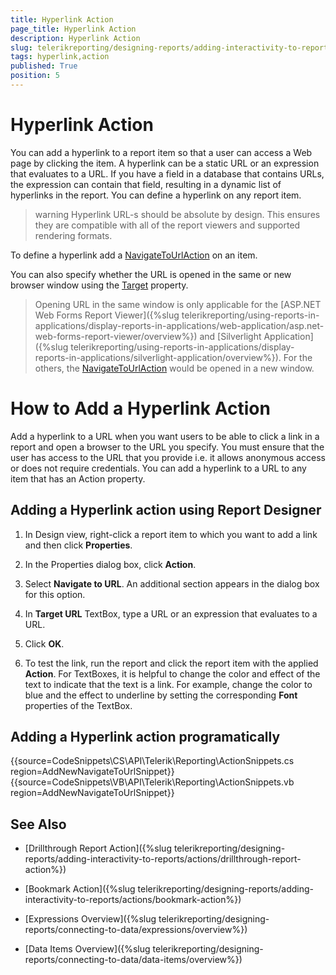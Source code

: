 ```yaml
---
title: Hyperlink Action
page_title: Hyperlink Action 
description: Hyperlink Action
slug: telerikreporting/designing-reports/adding-interactivity-to-reports/actions/hyperlink-action
tags: hyperlink,action
published: True
position: 5
---
```


# Hyperlink Action

You can add a hyperlink to a report item so that a user can access a Web page by clicking the item. A hyperlink can be a static URL or an expression that evaluates to a URL. If you have a field in a database	that contains URLs, the expression can contain that field, resulting in a dynamic list of hyperlinks in the report. You can define a hyperlink on any report item. 

>warning Hyperlink URL-s should be absolute by design. This ensures they are compatible with all of the report viewers and supported rendering formats. 

To define a hyperlink add a [NavigateToUrlAction](/reporting/api/Telerik.Reporting.NavigateToUrlAction) on an item. 

You can also specify whether the URL is opened in the same or new browser window using the [Target](/reporting/api/Telerik.Reporting.NavigateToUrlAction#Telerik_Reporting_NavigateToUrlAction_Target) property. 

> Opening URL in the same window is only applicable for the [ASP.NET Web Forms Report Viewer]({%slug telerikreporting/using-reports-in-applications/display-reports-in-applications/web-application/asp.net-web-forms-report-viewer/overview%}) and [Silverlight Application]({%slug telerikreporting/using-reports-in-applications/display-reports-in-applications/silverlight-application/overview%}). For the others, the [NavigateToUrlAction](/reporting/api/Telerik.Reporting.NavigateToUrlAction) would be opened in a new window. 

# How to Add a Hyperlink Action

Add a hyperlink to a URL when you want users to be able to click a link in a report and open a browser to the URL you specify. You must ensure that the user has access to the URL that you provide i.e. it allows anonymous access or does not require credentials. You can add a hyperlink to a URL to any item that has an Action property. 

## Adding a Hyperlink action using Report Designer

1. In Design view, right-click a report item to which you want to add a link and then click __Properties__.

1. In the Properties dialog box, click __Action__.

1. Select __Navigate to URL__. An additional section appears in the dialog box for this option.

1. In __Target URL__  TextBox, type a URL or an expression that evaluates to a URL.

1. Click __OK__.

1. To test the link, run the report and click the report item with the applied __Action__. For TextBoxes, it is helpful to change the color and effect of the text to indicate that the text is a link. For example, change the color to blue and the effect to underline by setting the corresponding __Font__  properties of the TextBox.

## Adding a Hyperlink action programatically

{{source=CodeSnippets\CS\API\Telerik\Reporting\ActionSnippets.cs region=AddNewNavigateToUrlSnippet}}
{{source=CodeSnippets\VB\API\Telerik\Reporting\ActionSnippets.vb region=AddNewNavigateToUrlSnippet}}


## See Also

 * [Drillthrough Report Action]({%slug telerikreporting/designing-reports/adding-interactivity-to-reports/actions/drillthrough-report-action%})

 * [Bookmark Action]({%slug telerikreporting/designing-reports/adding-interactivity-to-reports/actions/bookmark-action%})
 
 * [Expressions Overview]({%slug telerikreporting/designing-reports/connecting-to-data/expressions/overview%})
 
 * [Data Items Overview]({%slug telerikreporting/designing-reports/connecting-to-data/data-items/overview%})
